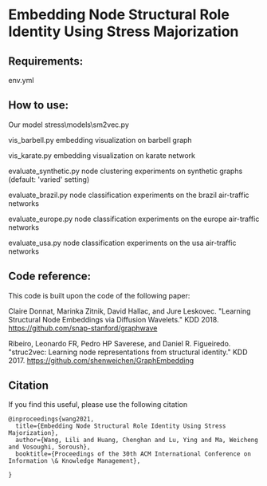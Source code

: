 # Embedding Node Structural Role Identity Using Stress Majorization





## Requirements:
env.yml

## How to use:
Our model				stress\models\sm2vec.py

vis_barbell.py   		embedding visualization on barbell graph

vis_karate.py			embedding visualization on karate network

evaluate_synthetic.py   node clustering experiments on synthetic graphs (default: 'varied' setting)

evaluate_brazil.py		node classification experiments on the brazil air-traffic networks

evaluate_europe.py		node classification experiments on the europe air-traffic networks

evaluate_usa.py			node classification experiments on the usa air-traffic networks

## Code reference:

This code is built upon the code of the following paper:

Claire Donnat, Marinka Zitnik, David Hallac, and Jure Leskovec. "Learning Structural Node Embeddings via Diffusion Wavelets." KDD 2018.     https://github.com/snap-stanford/graphwave


Ribeiro, Leonardo FR, Pedro HP Saverese, and Daniel R. Figueiredo. "struc2vec: Learning node representations from structural identity." KDD 2017.   https://github.com/shenweichen/GraphEmbedding




## Citation

If you find this useful, please use the following citation
```
@inproceedings{wang2021,
  title={Embedding Node Structural Role Identity Using Stress Majorization},
  author={Wang, Lili and Huang, Chenghan and Lu, Ying and Ma, Weicheng and Vosoughi, Soroush},
  booktitle={Proceedings of the 30th ACM International Conference on Information \& Knowledge Management},

}

